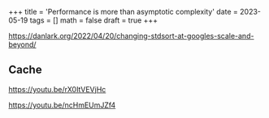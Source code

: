 +++
title = 'Performance is more than asymptotic complexity'
date = 2023-05-19
tags = []
math = false
draft = true
+++



https://danlark.org/2022/04/20/changing-stdsort-at-googles-scale-and-beyond/

## Cache

https://youtu.be/rX0ItVEVjHc

https://youtu.be/ncHmEUmJZf4
